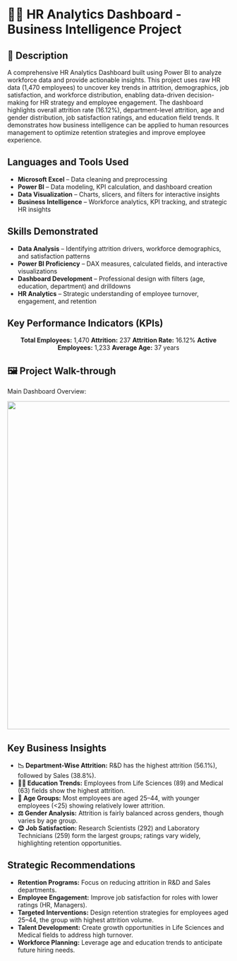 <h1>👩‍💼 HR Analytics Dashboard - Business Intelligence Project</h1>

<h2>📌 Description</h2>

A comprehensive HR Analytics Dashboard built using Power BI to analyze workforce data and provide actionable insights. This project uses raw HR data (1,470 employees) to uncover key trends in attrition, demographics, job satisfaction, and workforce distribution, enabling data-driven decision-making for HR strategy and employee engagement.
The dashboard highlights overall attrition rate (16.12%), department-level attrition, age and gender distribution, job satisfaction ratings, and education field trends. It demonstrates how business intelligence can be applied to human resources management to optimize retention strategies and improve employee experience.

<h2> Languages and Tools Used</h2>

- **Microsoft Excel** – Data cleaning and preprocessing
- **Power BI** – Data modeling, KPI calculation, and dashboard creation
- **Data Visualization** – Charts, slicers, and filters for interactive insights
- **Business Intelligence** – Workforce analytics, KPI tracking, and strategic HR insights

<h2> Skills Demonstrated</h2>

- **Data Analysis** – Identifying attrition drivers, workforce demographics, and satisfaction patterns
- **Power BI Proficiency** – DAX measures, calculated fields, and interactive visualizations
- **Dashboard Development** – Professional design with filters (age, education, department) and drilldowns
- **HR Analytics** – Strategic understanding of employee turnover, engagement, and retention

<h2> Key Performance Indicators (KPIs)</h2>
<p align="center"> <b>Total Employees:</b> 1,470 <b>Attrition:</b> 237 <b>Attrition Rate:</b> 16.12% <b>Active Employees:</b> 1,233 <b>Average Age:</b> 37 years </p>
<h2>🖼️ Project Walk-through</h2>
Main Dashboard Overview:
<p align="center"> <img width="1322" height="743" alt="HR analysis pic" src="https://github.com/user-attachments/assets/445aa745-59b8-4e72-bcae-18d32d6ff54d"/>

<h2> Key Business Insights</h2>

- **📉 Department-Wise Attrition:** R&D has the highest attrition (56.1%), followed by Sales (38.8%).
- **👩‍🔬 Education Trends:** Employees from Life Sciences (89) and Medical (63) fields show the highest attrition.
- **👥 Age Groups:** Most employees are aged 25–44, with younger employees (<25) showing relatively lower attrition.
- **⚖️ Gender Analysis:** Attrition is fairly balanced across genders, though varies by age group.
- **😊 Job Satisfaction:** Research Scientists (292) and Laboratory Technicians (259) form the largest groups; ratings vary widely, highlighting retention opportunities.

<h2> Strategic Recommendations</h2>

- **Retention Programs:** Focus on reducing attrition in R&D and Sales departments.
- **Employee Engagement:** Improve job satisfaction for roles with lower ratings (HR, Managers).
- **Targeted Interventions:** Design retention strategies for employees aged 25–44, the group with highest attrition volume.
- **Talent Development:** Create growth opportunities in Life Sciences and Medical fields to address high turnover.
- **Workforce Planning:** Leverage age and education trends to anticipate future hiring needs.
